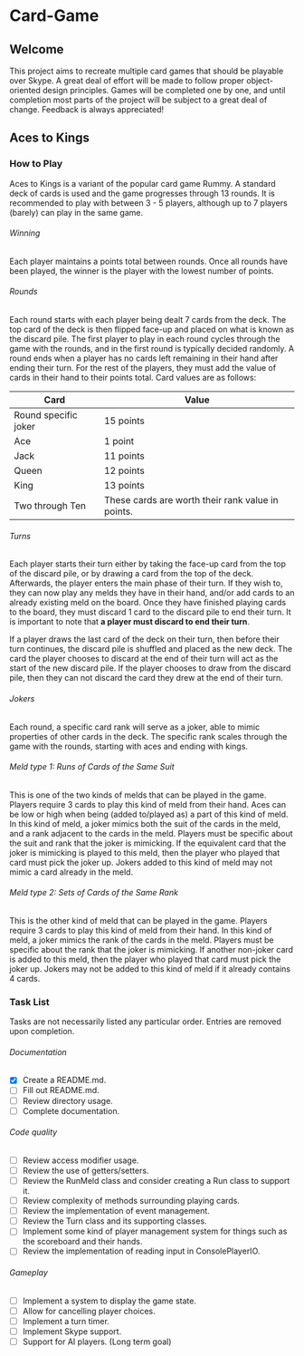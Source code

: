 # Card-Game
## Welcome
This project aims to recreate multiple card games that should be playable over Skype. A great deal of effort will be made to follow proper object-oriented design principles. Games will be completed one by one, and until completion most parts of the project will be subject to a great deal of change. Feedback is always appreciated!

## Aces to Kings
### How to Play
Aces to Kings is a variant of the popular card game Rummy. A standard deck of cards is used and the game progresses through 13 rounds. It is recommended to play with between 3 - 5 players, although up to 7 players (barely) can play in the same game.

###### Winning
Each player maintains a points total between rounds. Once all rounds have been played, the winner is the player with the lowest number of points.

###### Rounds
Each round starts with each player being dealt 7 cards from the deck. The top card of the deck is then flipped face-up and placed on what is known as the discard pile. The first player to play in each round cycles through the game with the rounds, and in the first round is typically decided randomly. A round ends when a player has no cards left remaining in their hand after ending their turn. For the rest of the players, they must add the value of cards in their hand to their points total. Card values are as follows:

Card | Value
-----|------
Round specific joker | 15 points
Ace | 1 point
Jack | 11 points
Queen | 12 points
King | 13 points
Two through Ten | These cards are worth their rank value in points.

###### Turns
Each player starts their turn either by taking the face-up card from the top of the discard pile, or by drawing a card from the top of the deck. Afterwards, the player enters the main phase of their turn. If they wish to, they can now play any melds they have in their hand, and/or add cards to an already existing meld on the board. Once they have finished playing cards to the board, they must discard 1 card to the discard pile to end their turn. It is important to note that **a player must discard to end their turn**.

If a player draws the last card of the deck on their turn, then before their turn continues, the discard pile is shuffled and placed as the new deck. The card the player chooses to discard at the end of their turn will act as the start of the new discard pile. If the player chooses to draw from the discard pile, then they can not discard the card they drew at the end of their turn.

###### Jokers
Each round, a specific card rank will serve as a joker, able to mimic properties of other cards in the deck. The specific rank scales through the game with the rounds, starting with aces and ending with kings.

###### Meld type 1: Runs of Cards of the Same Suit
This is one of the two kinds of melds that can be played in the game. Players require 3 cards to play this kind of meld from their hand. Aces can be low or high when being (added to/played as) a part of this kind of meld. In this kind of meld, a joker mimics both the suit of the cards in the meld, and a rank adjacent to the cards in the meld. Players must be specific about the suit and rank that the joker is mimicking. If the equivalent card that the joker is mimicking is played to this meld, then the player who played that card must pick the joker up. Jokers added to this kind of meld may not mimic a card already in the meld.

###### Meld type 2: Sets of Cards of the Same Rank
This is the other kind of meld that can be played in the game. Players require 3 cards to play this kind of meld from their hand. In this kind of meld, a joker mimics the rank of the cards in the meld. Players must be specific about the rank that the joker is mimicking. If another non-joker card is added to this meld, then the player who played that card must pick the joker up. Jokers may not be added to this kind of meld if it already contains 4 cards.

### Task List
Tasks are not necessarily listed any particular order. Entries are removed upon completion.

###### Documentation
- [X] Create a README.md.
- [ ] Fill out README.md.
- [ ] Review directory usage.
- [ ] Complete documentation.

###### Code quality
- [ ] Review access modifier usage.
- [ ] Review the use of getters/setters.
- [ ] Review the RunMeld class and consider creating a Run class to support it.
- [ ] Review complexity of methods surrounding playing cards.
- [ ] Review the implementation of event management.
- [ ] Review the Turn class and its supporting classes.
- [ ] Implement some kind of player management system for things such as the scoreboard and their hands.
- [ ] Review the implementation of reading input in ConsolePlayerIO.

###### Gameplay
- [ ] Implement a system to display the game state.
- [ ] Allow for cancelling player choices.
- [ ] Implement a turn timer.
- [ ] Implement Skype support.
- [ ] Support for AI players. (Long term goal)

